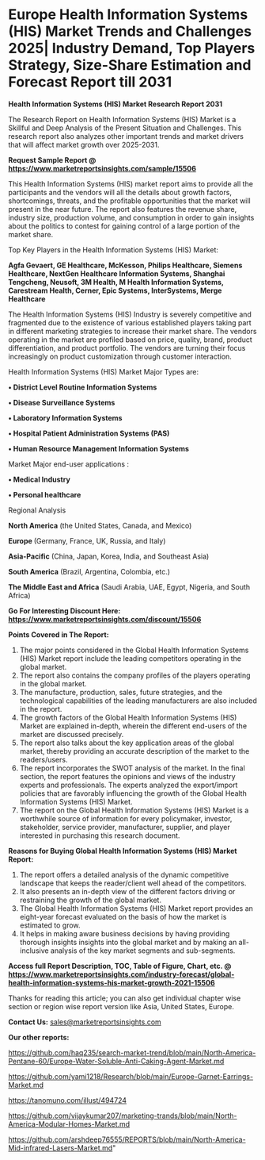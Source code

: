 # Europe Health Information Systems (HIS) Market Trends and Challenges 2025| Industry Demand, Top Players Strategy, Size-Share Estimation and Forecast Report till 2031

<strong>Health Information Systems (HIS) Market Research Report 2031</strong>

The Research Report on Health Information Systems (HIS) Market is a Skillful and Deep Analysis of the Present Situation and Challenges. This research report also analyzes other important trends and market drivers that will affect market growth over 2025-2031.

<strong>Request Sample Report @ <a href=https://www.marketreportsinsights.com/sample/15506>https://www.marketreportsinsights.com/sample/15506</a></strong>

This Health Information Systems (HIS) market report aims to provide all the participants and the vendors will all the details about growth factors, shortcomings, threats, and the profitable opportunities that the market will present in the near future. The report also features the revenue share, industry size, production volume, and consumption in order to gain insights about the politics to contest for gaining control of a large portion of the market share.

Top Key Players in the Health Information Systems (HIS) Market:

<strong>Agfa Gevaert, GE Healthcare, McKesson, Philips Healthcare, Siemens Healthcare, NextGen Healthcare Information Systems, Shanghai Tengcheng, Neusoft, 3M Health, M Health Information Systems, Carestream Health, Cerner, Epic Systems, InterSystems, Merge Healthcare</strong>

The Health Information Systems (HIS) Industry is severely competitive and fragmented due to the existence of various established players taking part in different marketing strategies to increase their market share. The vendors operating in the market are profiled based on price, quality, brand, product differentiation, and product portfolio. The vendors are turning their focus increasingly on product customization through customer interaction.

Health Information Systems (HIS) Market Major Types are:

<strong>• District Level Routine Information Systems

• Disease Surveillance Systems

• Laboratory Information Systems

• Hospital Patient Administration Systems (PAS)

• Human Resource Management Information Systems</strong>

Market Major end-user applications :

<strong>• Medical Industry

• Personal healthcare</strong>

Regional Analysis

</u><strong><b>North America</b></strong> (the United States, Canada, and Mexico)

<strong><b>Europe </b></strong>(Germany, France, UK, Russia, and Italy)

<strong><b>Asia-Pacific</b></strong> (China, Japan, Korea, India, and Southeast Asia)

<strong><b>South America</b></strong> (Brazil, Argentina, Colombia, etc.)

<strong><b>The Middle East and Africa</b></strong> (Saudi Arabia, UAE, Egypt, Nigeria, and South Africa)

<strong>Go For Interesting Discount Here: <a href=https://www.marketreportsinsights.com/discount/15506>https://www.marketreportsinsights.com/discount/15506</a></strong>

<strong>Points Covered in The Report:</strong>
<ol>
  <li>The major points considered in the Global Health Information Systems (HIS) Market report include the leading competitors operating in the global market.</li>
  <li>The report also contains the company profiles of the players operating in the global market.</li>
  <li>The manufacture, production, sales, future strategies, and the technological capabilities of the leading manufacturers are also included in the report.</li>
  <li>The growth factors of the Global Health Information Systems (HIS) Market are explained in-depth, wherein the different end-users of the market are discussed precisely.</li>
  <li>The report also talks about the key application areas of the global market, thereby providing an accurate description of the market to the readers/users.</li>
  <li>The report incorporates the SWOT analysis of the market. In the final section, the report features the opinions and views of the industry experts and professionals. The experts analyzed the export/import policies that are favorably influencing the growth of the Global Health Information Systems (HIS) Market.</li>
  <li>The report on the Global Health Information Systems (HIS) Market is a worthwhile source of information for every policymaker, investor, stakeholder, service provider, manufacturer, supplier, and player interested in purchasing this research document.</li>
</ol>
<strong>Reasons for Buying Global Health Information Systems (HIS) Market Report:</strong>

<ol>
  <li>The report offers a detailed analysis of the dynamic competitive landscape that keeps the reader/client well ahead of the competitors.</li>
  <li>It also presents an in-depth view of the different factors driving or restraining the growth of the global market.</li>
  <li>The Global Health Information Systems (HIS) Market report provides an eight-year forecast evaluated on the basis of how the market is estimated to grow.</li>
  <li>It helps in making aware business decisions by having providing thorough insights insights into the global market and by making an all-inclusive analysis of the key market segments and sub-segments.</li>
</ol>
<strong>Access full Report Description, TOC, Table of Figure, Chart, etc. @ <a href=https://www.marketreportsinsights.com/industry-forecast/global-health-information-systems-his-market-growth-2021-15506>https://www.marketreportsinsights.com/industry-forecast/global-health-information-systems-his-market-growth-2021-15506</a></strong>


Thanks for reading this article; you can also get individual chapter wise section or region wise report version like Asia, United States, Europe.

<strong>Contact Us:</strong>
sales@marketreportsinsights.com

<strong>Our other reports:</strong>

<a href=https://github.com/haq235/search-market-trend/blob/main/North-America-Pentane-60/Europe-Water-Soluble-Anti-Caking-Agent-Market.md>https://github.com/haq235/search-market-trend/blob/main/North-America-Pentane-60/Europe-Water-Soluble-Anti-Caking-Agent-Market.md</a>

<a href=https://github.com/yami1218/Research/blob/main/Europe-Garnet-Earrings-Market.md>https://github.com/yami1218/Research/blob/main/Europe-Garnet-Earrings-Market.md</a>

<a href=https://tanomuno.com/illust/494724>https://tanomuno.com/illust/494724</a>

<a href=https://github.com/vijaykumar207/marketing-trands/blob/main/North-America-Modular-Homes-Market.md>https://github.com/vijaykumar207/marketing-trands/blob/main/North-America-Modular-Homes-Market.md</a>

<a href=https://github.com/arshdeep76555/REPORTS/blob/main/North-America-Mid-infrared-Lasers-Market.md>https://github.com/arshdeep76555/REPORTS/blob/main/North-America-Mid-infrared-Lasers-Market.md</a>"

